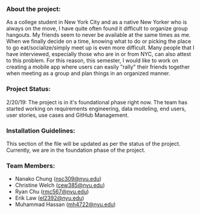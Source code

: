 ### **About the project:**
As a college student in New York City and as a native New Yorker who is always on the move, I have quite often found it difficult to organize group hangouts. My friends seem to never be available at the same times as me. When we finally decide on a time, knowing what to do or picking the place to go eat/socialize/simply meet up is even more difficult. Many people that I have interviewed, especially those who are in or from NYC, can also attest to this problem. For this reason, this semester, I would like to work on creating a mobile app where users can easily "rally" their friends together when meeting as a group and plan things in an organized manner.

### **Project Status:**
2/20/19: The project is in it's foundational phase right now. The team has started working on requirements engineering, data modeling, end users, user stories, use cases and GitHub Management.  


### **Installation Guidelines:**
This section of the file will be updated as per the status of the project. Currently, we are in the foundation phase of the project.


### **Team Members:**

* Nanako Chung (nsc309@nyu.edu)
* Christine Welch (cew385@nyu.edu)
* Ryan Chu (rmc567@nyu.edu)
* Erik Law (el2392@nyu.edu)
* Muhammad Hassan (mh4722@nyu.edu)
